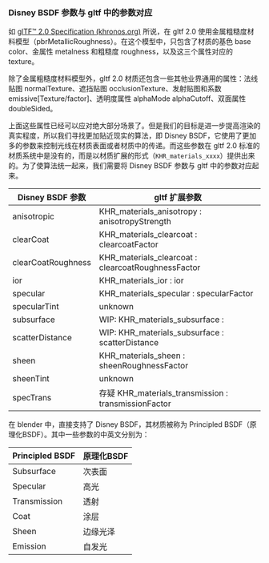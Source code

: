 ### Disney BSDF 参数与 gltf 中的参数对应

如 [glTF™ 2.0 Specification (khronos.org)](https://registry.khronos.org/glTF/specs/2.0/glTF-2.0.html#materials) 所说，在 gltf 2.0 使用金属粗糙度材料模型（pbrMetallicRoughness）。在这个模型中，只包含了材质的基色 base color、金属性 metalness 和粗糙度 roughness，以及这三个属性对应的 texture。

除了金属粗糙度材料模型外，gltf 2.0 材质还包含一些其他业界通用的属性：法线贴图 normalTexture、遮挡贴图 occlusionTexture、发射贴图和系数 emissive[Texture/factor]、透明度属性 alphaMode alphaCutoff、双面属性 doubleSided。

上面这些属性已经可以应对绝大部分场景了。但是我们的目标是进一步提高渲染的真实程度，所以我们寻找更加贴近现实的算法，即 Disney BSDF，它使用了更加多的参数来控制光线在材质表面或者材质中的传递。而这些参数在 gltf 2.0 标准的材质系统中是没有的，而是以材质扩展的形式（`KHR_materials_xxxx`）提供出来的。为了使算法统一起来，我们需要将 Disney BSDF 参数与 gltf 中的参数对应起来。

| Disney BSDF 参数     | gltf 扩展参数                                          |
| ------------------ | -------------------------------------------------- |
| anisotropic        | KHR_materials_anisotropy : anisotropyStrength      |
| clearCoat          | KHR_materials_clearcoat : clearcoatFactor          |
| clearCoatRoughness | KHR_materials_clearcoat : clearcoatRoughnessFactor |
| ior                | KHR_materials_ior : ior                            |
| specular           | KHR_materials_specular : specularFactor            |
| specularTint       | unknown                                            |
| subsurface         | WIP: KHR_materials_subsurface :                    |
| scatterDistance    | WIP: KHR_materials_subsurface : scatterDistance    |
| sheen              | KHR_materials_sheen : sheenRoughnessFactor         |
| sheenTint          | unknown                                            |
| specTrans          | 存疑 KHR_materials_transmission : transmissionFactor |

在 blender 中，直接支持了 Disney BSDF，其材质被称为 Principled BSDF（原理化BSDF）。其中一些参数的中英文分别为：

| Principled BSDF | 原理化BSDF |
| --------------- | ------- |
| Subsurface      | 次表面     |
| Specular        | 高光      |
| Transmission    | 透射      |
| Coat            | 涂层      |
| Sheen           | 边缘光泽    |
| Emission        | 自发光     |


